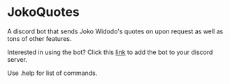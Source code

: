 # JokoQuotes
A discord bot that sends Joko Widodo's quotes on upon request as well as tons of other features.

Interested in using the bot? Click this [link](https://discord.com/oauth2/authorize?client_id=854587510527885312&permissions=2148006976&scope=bot) to add the bot to your discord server.

Use .help for list of commands.
